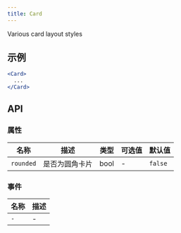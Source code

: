 ```yaml
---
title: Card
---
```

Various card layout styles

## 示例

```jsx
<Card>
  ...
</Card>
```

## API

### 属性
名称 | 描述 | 类型 | 可选值 | 默认值
--- | --- | --- | --- | ---
`rounded` | 是否为圆角卡片 | bool | - | `false`

### 事件
名称 | 描述
--- | ---
`-` | -
